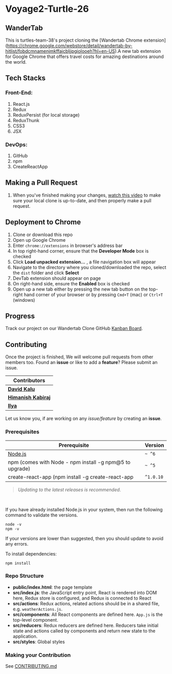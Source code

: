 # Voyage2-Turtle-26

## WanderTab
This is turtles-team-38's project cloning the [Wandertab Chrome extension] (https://chrome.google.com/webstore/detail/wandertab-by-hitlist/fobdcmnamenjmkffajcbljjpgiolooeh?hl=en-US).A new tab extension for Google Chrome that offers travel costs for amazing destinations around the world.

## Tech Stacks

### Front-End:
1. React.js
2. Redux
3. ReduxPersist (for local storage)
4. ReduxThunk
5. CSS3
6. JSX


### DevOps:
1. GitHub
1. npm
1. CreateReactApp

## Making a Pull Request
1. When you've finished making your changes, [watch this video](https://www.youtube.com/watch?v=mENDYhfxH-o) to make sure your local clone is up-to-date, and then properly make a pull request.

## Deployment to Chrome
1. Clone or download this repo
2. Open up Google Chrome
3. Enter `chrome://extensions` in browser's address bar
4. In top right-hand corner, ensure that the **Developer Mode** box is checked
5. Click **Load unpacked extension...** , a file navigation box will appear
6. Navigate to the directory where you cloned/downloaded the repo, select the `dist` folder and click **Select**
7. DevTab extension should appear on page
8. On right-hand side, ensure the **Enabled** box is checked
9. Open up a new tab either by pressing the new tab button on the top-right hand corner of your browser or by pressing `Cmd+T` (mac) or `Ctrl+T` (windows)

## Progress

Track our project on our Wandertab Clone GitHub [Kanban Board](https://github.com/chingu-coders/Voyage2-Turtle-26/projects/1).  

## Contributing

Once the project is finished, We will welcome pull requests from other members too. Found an **issue** or like to add a **feature**? Please submit an issue.
<br/>

| Contributors |
| ------------ |
| **[David Kalu](https://github.com/joshmorel)** |
| **[Himanish Kabiraj](https://github.com/himanish58)** |
| **[Ilya](https://github.com/Dar0n)** |

Let us know you, if are working on any *issue/feature* by creating an **issue**.
<br/>

### Prerequisites

|Prerequisite                                              | Version   |
|----------------------------------------------------------|-----------|
| [Node.js](http://nodejs.org)                             | `~ ^6`    |
| npm (comes with Node - npm install -g npm@5 to upgrade)  | `~ ^5`    |
| create-react-app (npm install -g create-react-app        | `^1.0.10` |

> _Updating to the latest releases is recommended_.
<br/>

If you have already installed Node.js in your system, then run the following command to validate the versions.

```shell
node -v
npm -v
```

If your versions are lower than suggested, then you should update to avoid any errors.

To install dependencies:

```shell
npm install
```

### Repo Structure

  * **public/index.html**: the page template
  * **src/index.js**: the JavaScript entry point, React is rendered into DOM here, Redux store is configured, and Redux is connected to React
  * **src/actions**: Redux actions, related actions should be in a shared file, e.g. `weatherActions.js`.
  * **src/components**: All React components are defined here. `App.js` is the top-level component.
  * **src/reducers**: Redux reducers are defined here. Reducers take initial state and actions called by components and return new state to the application.
  * **src/styles**: Global styles

### Making your Contribution

See [CONTRIBUTING.md](./CONTRIBUTING.md)
